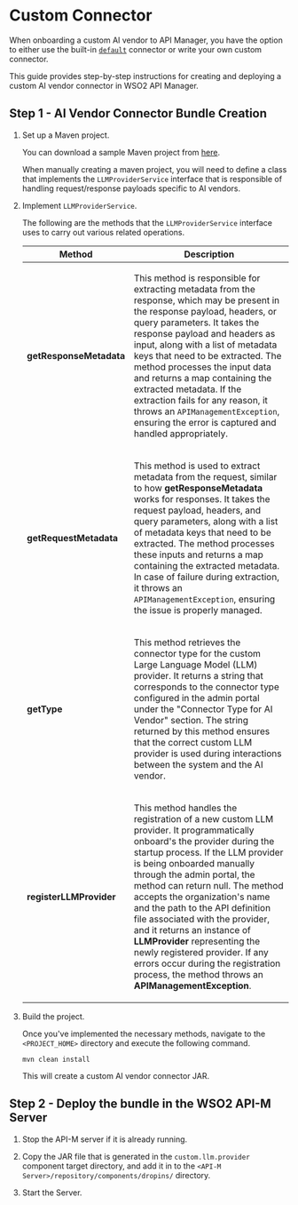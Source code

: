 # Custom Connector

When onboarding a custom AI vendor to API Manager, you have the option to either use the built-in <a href='https://github.com/wso2/carbon-apimgt/blob/master/components/apimgt/org.wso2.carbon.apimgt.api/src/main/java/org/wso2/carbon/apimgt/api/DefaultLLMProviderService.java'>`default`</a> connector or write your own custom connector.

This guide provides step-by-step instructions for creating and deploying a custom AI vendor connector in WSO2 API Manager.

## Step 1 - AI Vendor Connector Bundle Creation

1. Set up a Maven project.

    You can download a sample Maven project from [here]({{base_path}}/assets/attachments/administer/llm.provider.connector.zip).

    When manually creating a maven project, you will need to define a class that implements the `LLMProviderService` interface that is responsible of handling request/response payloads specific to AI vendors.

2. Implement `LLMProviderService`.

    The following are the methods that the `LLMProviderService` interface uses to carry out various related operations.

    <table>
        <colgroup>
        <col width="30%" />
        <col width="70%" />
        </colgroup>
        <thead>
        <tr class="header">
        <th><b>Method</b></th>
        <th><b>Description</b></th>
        </tr>
        </thead>
        <tbody>
        <tr class="odd">
        <td><strong>getResponseMetadata</strong></td>
        <td><p>
        This method is responsible for extracting metadata from the response, which may be present in the response payload, headers, or query parameters. It takes the response payload and headers as input, along with a list of metadata keys that need to be extracted. The method processes the input data and returns a map containing the extracted metadata. If the extraction fails for any reason, it throws an <code>APIManagementException</code>, ensuring the error is captured and handled appropriately.
        </p></td>
        </tr>
        <tr class="even">
        <td><strong>getRequestMetadata</strong></td>
        <td><p>
        This method is used to extract metadata from the request, similar to how <strong>getResponseMetadata</strong> works for responses. It takes the request payload, headers, and query parameters, along with a list of metadata keys that need to be extracted. The method processes these inputs and returns a map containing the extracted metadata. In case of failure during extraction, it throws an <code>APIManagementException</code>, ensuring the issue is properly managed.
        </p></td>
        </tr>
        <tr class="odd">
        <td><strong>getType</strong></td>
        <td><p>This method retrieves the connector type for the custom Large Language Model (LLM) provider. It returns a string that corresponds to the connector type configured in the admin portal under the "Connector Type for AI Vendor" section. The string returned by this method ensures that the correct custom LLM provider is used during interactions between the system and the AI vendor.</p></td>
        </tr>
        <tr class="even">
        <td><strong>registerLLMProvider</strong></td>
        <td><p>This method handles the registration of a new custom LLM provider. It programmatically onboard's the provider during the startup process. If the LLM provider is being onboarded manually through the admin portal, the method can return null. The method accepts the organization's name and the path to the API definition file associated with the provider, and it returns an instance of <strong>LLMProvider</strong> representing the newly registered provider. If any errors occur during the registration process, the method throws an <strong>APIManagementException</strong>.
        </p></td>
        </tr>
        </tbody>
    </table>

3. Build the project.

    Once you've implemented the necessary methods, navigate to the `<PROJECT_HOME>` directory and execute the following command.

    `mvn clean install`

    This will create a custom AI vendor connector JAR.

## Step 2 - Deploy the bundle in the WSO2 API-M Server

1. Stop the API-M server if it is already running. 

2. Copy the JAR file that is generated in the `custom.llm.provider` component target directory, and add it in to the `<API-M Server>/repository/components/dropins/` directory.

3. Start the Server.
